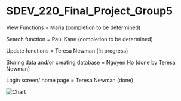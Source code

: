 # SDEV_220_Final_Project_Group5

View Functions = Maria (completion to be determined)

Search function = Paul Kane (completion to be determined)

Update functions = Teresa Newman (in progress)

Storing data and/or creating database = Nguyen Ho (done by Teresa Newman)

Login screen/ home page = Teresa Newman (done)

![Chart](https://github.com/user-attachments/assets/fcd7a692-5f8a-4f6a-91fe-b2e40b421b8a)
